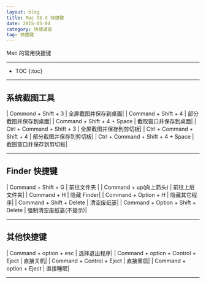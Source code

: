 ```yaml
---
layout: blog
title: Mac OS X 快捷键
date: 2015-05-04
category: 快捷速查
tag: 快捷键  
---
```



Mac 的常用快捷键




*****

* TOC
{:toc}

*****

## 系统截图工具

| Commond + Shift + 3                |     全屏截图并保存到桌面|
| Command + Shift + 4                |     部分截图并保存到桌面|
| Command + Shift + 4 + Space        |     截取窗口并保存到桌面|
| Ctrl + Command + Shift + 3         |     全屏截图并保存到剪切板|
| Ctrl + Command + Shift + 4         |     部分截图并保存到剪切板|
| Ctrl + Command + Shift + 4 + Space |     截图窗口并保存到剪切板|

*****

## Finder 快捷键

| Command + Shift + G                |     前往文件夹 |
| Command + up(向上箭头)              |     前往上层文件夹|
| Command + H                        |     隐藏 Finder|
| Command + Option + H               |     隐藏其它程序|
| Command + Shift + Delete           |     清空废纸篓|
| Command + Option + Shift + Delete  |     强制清空废纸篓(不提示)|

*****

## 其他快捷键

| Command + option + esc             |     选择退出程序|
| Command + option + Control + Eject |     直接关机|
| Command + Control + Eject          |     直接重启|
| Command + option + Eject           |     直接睡眠|

*****
